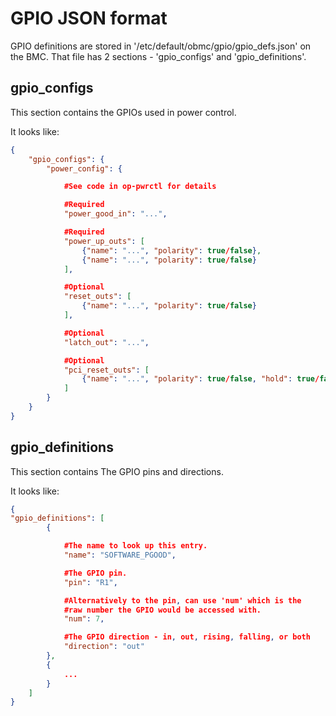 # GPIO JSON format

GPIO definitions are stored in '/etc/default/obmc/gpio/gpio_defs.json' on the
BMC. That file has 2 sections - 'gpio_configs' and 'gpio_definitions'.

## gpio_configs

This section contains the GPIOs used in power control.

It looks like:

```json
{
    "gpio_configs": {
        "power_config": {

            #See code in op-pwrctl for details

            #Required
            "power_good_in": "...",

            #Required
            "power_up_outs": [
                {"name": "...", "polarity": true/false},
                {"name": "...", "polarity": true/false}
            ],

            #Optional
            "reset_outs": [
                {"name": "...", "polarity": true/false}
            ],

            #Optional
            "latch_out": "...",

            #Optional
            "pci_reset_outs": [
                {"name": "...", "polarity": true/false, "hold": true/false}
            ]
        }
    }
}
```

## gpio_definitions

This section contains The GPIO pins and directions.

It looks like:

```json
{
"gpio_definitions": [
        {

            #The name to look up this entry.
            "name": "SOFTWARE_PGOOD",

            #The GPIO pin.
            "pin": "R1",

            #Alternatively to the pin, can use 'num' which is the
            #raw number the GPIO would be accessed with.
            "num": 7,

            #The GPIO direction - in, out, rising, falling, or both
            "direction": "out"
        },
        {
            ...
        }
    ]
}
```

